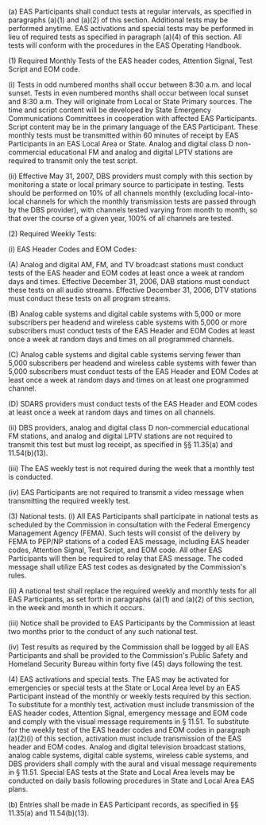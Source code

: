 (a) EAS Participants shall conduct tests at regular intervals, as specified in paragraphs (a)(1) and (a)(2) of this section. Additional tests may be performed anytime. EAS activations and special tests may be performed in lieu of required tests as specified in paragraph (a)(4) of this section. All tests will conform with the procedures in the EAS Operating Handbook.

(1) Required Monthly Tests of the EAS header codes, Attention Signal, Test Script and EOM code.

(i) Tests in odd numbered months shall occur between 8:30 a.m. and local sunset. Tests in even numbered months shall occur between local sunset and 8:30 a.m. They will originate from Local or State Primary sources. The time and script content will be developed by State Emergency Communications Committees in cooperation with affected EAS Participants. Script content may be in the primary language of the EAS Participant. These monthly tests must be transmitted within 60 minutes of receipt by EAS Participants in an EAS Local Area or State. Analog and digital class D non-commercial educational FM and analog and digital LPTV stations are required to transmit only the test script.

(ii) Effective May 31, 2007, DBS providers must comply with this section by monitoring a state or local primary source to participate in testing. Tests should be performed on 10% of all channels monthly (excluding local-into-local channels for which the monthly transmission tests are passed through by the DBS provider), with channels tested varying from month to month, so that over the course of a given year, 100% of all channels are tested.

(2) Required Weekly Tests:

(i) EAS Header Codes and EOM Codes:

(A) Analog and digital AM, FM, and TV broadcast stations must conduct tests of the EAS header and EOM codes at least once a week at random days and times. Effective December 31, 2006, DAB stations must conduct these tests on all audio streams. Effective December 31, 2006, DTV stations must conduct these tests on all program streams.

(B) Analog cable systems and digital cable systems with 5,000 or more subscribers per headend and wireless cable systems with 5,000 or more subscribers must conduct tests of the EAS Header and EOM Codes at least once a week at random days and times on all programmed channels.

(C) Analog cable systems and digital cable systems serving fewer than 5,000 subscribers per headend and wireless cable systems with fewer than 5,000 subscribers must conduct tests of the EAS Header and EOM Codes at least once a week at random days and times on at least one programmed channel.

(D) SDARS providers must conduct tests of the EAS Header and EOM codes at least once a week at random days and times on all channels.

(ii) DBS providers, analog and digital class D non-commercial educational FM stations, and analog and digital LPTV stations are not required to transmit this test but must log receipt, as specified in §§ 11.35(a) and 11.54(b)(13).

(iii) The EAS weekly test is not required during the week that a monthly test is conducted.

(iv) EAS Participants are not required to transmit a video message when transmitting the required weekly test.

(3) National tests. (i) All EAS Participants shall participate in national tests as scheduled by the Commission in consultation with the Federal Emergency Management Agency (FEMA). Such tests will consist of the delivery by FEMA to PEP/NP stations of a coded EAS message, including EAS header codes, Attention Signal, Test Script, and EOM code. All other EAS Participants will then be required to relay that EAS message. The coded message shall utilize EAS test codes as designated by the Commission's rules.

(ii) A national test shall replace the required weekly and monthly tests for all EAS Participants, as set forth in paragraphs (a)(1) and (a)(2) of this section, in the week and month in which it occurs.
                                    

(iii) Notice shall be provided to EAS Participants by the Commission at least two months prior to the conduct of any such national test.

(iv) Test results as required by the Commission shall be logged by all EAS Participants and shall be provided to the Commission's Public Safety and Homeland Security Bureau within forty five (45) days following the test.

(4) EAS activations and special tests. The EAS may be activated for emergencies or special tests at the State or Local Area level by an EAS Participant instead of the monthly or weekly tests required by this section. To substitute for a monthly test, activation must include transmission of the EAS header codes, Attention Signal, emergency message and EOM code and comply with the visual message requirements in § 11.51. To substitute for the weekly test of the EAS header codes and EOM codes in paragraph (a)(2)(i) of this section, activation must include transmission of the EAS header and EOM codes. Analog and digital television broadcast stations, analog cable systems, digital cable systems, wireless cable systems, and DBS providers shall comply with the aural and visual message requirements in § 11.51. Special EAS tests at the State and Local Area levels may be conducted on daily basis following procedures in State and Local Area EAS plans.

(b) Entries shall be made in EAS Participant records, as specified in §§ 11.35(a) and 11.54(b)(13).

